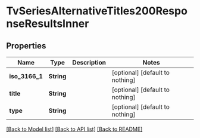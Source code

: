 # TvSeriesAlternativeTitles200ResponseResultsInner


## Properties
Name | Type | Description | Notes
------------ | ------------- | ------------- | -------------
**iso_3166_1** | **String** |  | [optional] [default to nothing]
**title** | **String** |  | [optional] [default to nothing]
**type** | **String** |  | [optional] [default to nothing]


[[Back to Model list]](../README.md#models) [[Back to API list]](../README.md#api-endpoints) [[Back to README]](../README.md)


